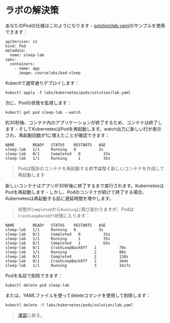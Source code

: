 # ラボの解決策

あなたのPodの仕様はこのようになります - [solution/lab.yaml](./solution/lab.yaml)のサンプルを使用できます：



```
apiVersion: v1
kind: Pod
metadata:
  name: sleep-lab
spec:
  containers:
    - name: app
      image: courselabs/bad-sleep
```


Kubectlで通常通りデプロイします：



```
kubectl apply -f labs/kubernetes/pods/solution/lab.yaml
```


次に、Podの状態を監視します：



```
kubectl get pod sleep-lab --watch
```


約30秒後、コンテナ内のアプリケーションが終了するため、コンテナは終了します - そしてKubernetesはPodを再起動します。watch出力に新しい行が表示され、再起動回数が1に増えたことが確認できます：


```
NAME        READY   STATUS    RESTARTS   AGE
sleep-lab   1/1     Running   0          3s
sleep-lab   0/1     Completed   0          33s
sleep-lab   1/1     Running     1          35s
```


> Podは既存のコンテナを再起動する**のではなく**新しいコンテナを作成して再起動します

新しいコンテナはアプリが30秒後に終了するまで実行されます。KubernetesはPodを再起動します - しかし、Podのコンテナが続けて終了する場合、Kubernetesは再起動する前に遅延時間を増やします。

> 状態が`Completed`から`Running`に再び変わりますが、Podは`CrashLoopBackOff`状態に入ります：


```
NAME        READY   STATUS    RESTARTS   AGE
sleep-lab   1/1     Running   0          3s
sleep-lab   0/1     Completed   0          33s
sleep-lab   1/1     Running     1          35s
sleep-lab   0/1     Completed   1          64s
sleep-lab   0/1     CrashLoopBackOff   1          79s
sleep-lab   1/1     Running            2          80s
sleep-lab   0/1     Completed          2          110s
sleep-lab   0/1     CrashLoopBackOff   2          2m4s
sleep-lab   1/1     Running            3          2m17s
```


Podを名前で削除できます：


```
kubectl delete pod sleep-lab
```


または、YAMLファイルを使ってdeleteコマンドを使用して削除します：


```
kubectl delete -f labs/kubernetes/pods/solution/lab.yaml
```


> [演習](README_jp.md)に戻る。
